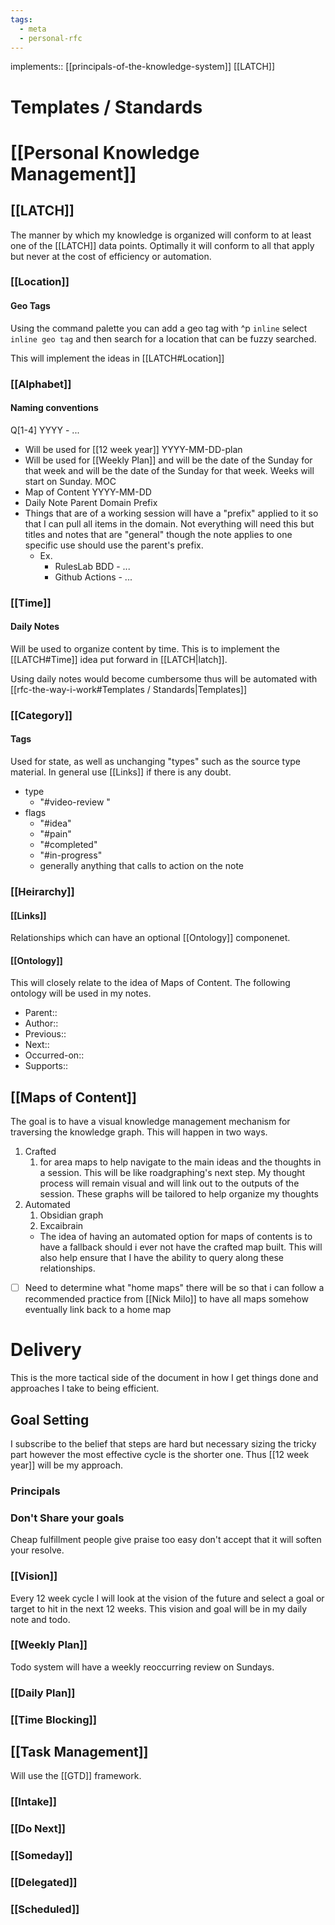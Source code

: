 ```yaml
---
tags:
  - meta
  - personal-rfc
---
```

implements:: [[principals-of-the-knowledge-system]] [[LATCH]]

# Templates / Standards

# [[Personal Knowledge Management]]
## [[LATCH]]
The manner by which my knowledge is organized will conform to at least one of the [[LATCH]] data points. Optimally it will conform to all that apply but never at the cost of efficiency or automation.
### [[Location]] 
#### Geo Tags
Using the command palette you can add a geo tag with ^p `inline` select `inline geo tag` and then search for a location that can be fuzzy searched. 

This will implement the ideas in [[LATCH#Location]] 


### [[Alphabet]]
#### Naming conventions
Q[1-4] YYYY - ...
- Will be used for [[12 week year]]
YYYY-MM-DD-plan
- Will be used for [[Weekly Plan]] and will be the date of the Sunday for that week and will be the date of the Sunday for that week. Weeks will start on Sunday.
MOC
- Map of Content
YYYY-MM-DD
- Daily Note
Parent Domain Prefix
- Things that are of a working session will have a "prefix" applied to it so that I can pull all items in the domain. Not everything will need this but titles and notes that are "general" though the note applies to one specific use should use the parent's prefix.
	- Ex. 
		- RulesLab BDD - ...
		- Github Actions - ...

### [[Time]]
#### Daily Notes
Will be used to organize content by time. This is to implement the [[LATCH#Time]] idea put forward in [[LATCH|latch]]. 

Using daily notes would become cumbersome thus will be automated with [[rfc-the-way-i-work#Templates / Standards|Templates]]

### [[Category]]
#### Tags
Used for state, as well as unchanging "types" such as the source type material. In general use [[Links]] if there is any doubt.
- type
	- "#video-review "
- flags
	- "#idea" 
	- "#pain" 
	- "#completed" 
	- "#in-progress"
	- generally anything that calls to action on the note

### [[Heirarchy]]

#### [[Links]]
Relationships which can have an optional [[Ontology]] componenet.
#### [[Ontology]]
This will closely relate to the idea of Maps of Content. The following ontology will be used in my notes. 
- Parent::
- Author::
- Previous::
- Next::
- Occurred-on::
- Supports::
## [[Maps of Content]]
The goal is to have a visual knowledge management mechanism for traversing the knowledge graph. This will happen in two ways.
1. Crafted
	1. for area maps to help navigate to the main ideas and the thoughts in a session. This will be like roadgraphing's next step. My thought process will remain visual and will link out to the outputs of the session. These graphs will be tailored to help organize my thoughts 
2. Automated
	1. Obsidian graph
	2. Excaibrain
	- The idea of having an automated option for maps of contents is to have a fallback should i ever not have the crafted map built. This will also help ensure that I have the ability to query along these relationships.

- [ ] Need to determine what "home maps" there will be so that i can follow a recommended practice from [[Nick Milo]] to have all maps somehow eventually link back to a home map

# Delivery
This is the more tactical side of the document in how I get things done and approaches I take to being efficient.
## Goal Setting 
I subscribe to the belief that steps are hard but necessary sizing the tricky part however the most effective cycle is the shorter one. Thus [[12 week year]] will be my approach.
### Principals
### Don't Share your goals
Cheap fulfillment people give praise too easy don't accept that it will soften your resolve.
### [[Vision]]
Every 12 week cycle I will look at the vision of the future and select a goal or target to hit in the next 12 weeks. This vision and goal will be in my daily note and todo.
### [[Weekly Plan]]
Todo system will have a weekly reoccurring review on Sundays. 
### [[Daily Plan]]
### [[Time Blocking]]

## [[Task Management]] 
Will use the [[GTD]] framework.
### [[Intake]]
### [[Do Next]]
### [[Someday]]
### [[Delegated]]
### [[Scheduled]]
